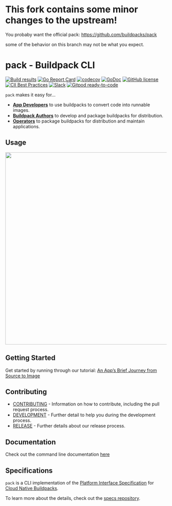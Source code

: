 # This fork contains some minor changes to the upstream!
You probaby want the official pack: https://github.com/buildpacks/pack

some of the behavior on this branch may not be what you expect.

# pack - Buildpack CLI

[![Build results](https://github.com/buildpacks/pack/workflows/build/badge.svg)](https://github.com/buildpacks/pack/actions)
[![Go Report Card](https://goreportcard.com/badge/github.com/buildpacks/pack)](https://goreportcard.com/report/github.com/buildpacks/pack)
[![codecov](https://codecov.io/gh/buildpacks/pack/branch/main/graph/badge.svg)](https://codecov.io/gh/buildpacks/pack)
[![GoDoc](https://godoc.org/github.com/buildpacks/pack?status.svg)](https://godoc.org/github.com/buildpacks/pack)
[![GitHub license](https://img.shields.io/github/license/buildpacks/pack)](https://github.com/buildpacks/pack/blob/main/LICENSE)
[![CII Best Practices](https://bestpractices.coreinfrastructure.org/projects/4748/badge)](https://bestpractices.coreinfrastructure.org/projects/4748)
[![Slack](https://img.shields.io/badge/slack-join-ff69b4.svg?logo=slack)](https://slack.cncf.io/)
[![Gitpod ready-to-code](https://img.shields.io/badge/Gitpod-ready--to--code-blue?logo=gitpod)](https://gitpod.io/#https://github.com/buildpacks/pack)

`pack` makes it easy for...
- [**App Developers**][app-dev] to use buildpacks to convert code into runnable images.
- [**Buildpack Authors**][bp-author] to develop and package buildpacks for distribution.
- [**Operators**][operator] to package buildpacks for distribution and maintain applications.

## Usage

<img src="resources/pack-build.gif" width="600px" />

## Getting Started
Get started by running through our tutorial: [An App’s Brief Journey from Source to Image][getting-started]

## Contributing
- [CONTRIBUTING](CONTRIBUTING.md) - Information on how to contribute, including the pull request process.
- [DEVELOPMENT](DEVELOPMENT.md) - Further detail to help you during the development process.
- [RELEASE](RELEASE.md) - Further details about our release process.

## Documentation
Check out the command line documentation [here][pack-docs]

## Specifications
`pack` is a CLI implementation of the [Platform Interface Specification][platform-spec] for [Cloud Native Buildpacks][buildpacks.io].

To learn more about the details, check out the [specs repository][specs].

[app-dev]: https://buildpacks.io/docs/for-app-developers/
[bp-author]: https://buildpacks.io/docs/for-buildpack-authors/
[operator]: https://buildpacks.io/docs/for-platform-operators/
[buildpacks.io]: https://buildpacks.io/
[install-pack]: https://buildpacks.io/docs/install-pack/
[getting-started]: https://buildpacks.io/docs/app-journey
[specs]: https://github.com/buildpacks/spec/
[platform-spec]: https://github.com/buildpacks/spec/blob/main/platform.md
[pack-docs]: https://buildpacks.io/docs/tools/pack/cli/pack/
